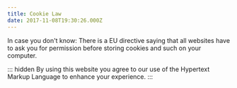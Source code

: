 ```yaml
---
title: Cookie Law
date: 2017-11-08T19:30:26.000Z
---
```


In case you don't know: There is a EU directive saying that all websites have to ask you for permission before storing cookies and such on your computer.

::: hidden
By using this website you agree to our use of the Hypertext Markup Language to enhance your experience.
:::